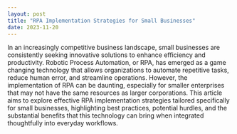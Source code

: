 ```yaml
---
layout: post
title: "RPA Implementation Strategies for Small Businesses"
date: 2023-11-20
---
```


In an increasingly competitive business landscape, small businesses are consistently seeking innovative solutions to enhance efficiency and productivity. Robotic Process Automation, or RPA, has emerged as a game changing technology that allows organizations to automate repetitive tasks, reduce human error, and streamline operations. However, the implementation of RPA can be daunting, especially for smaller enterprises that may not have the same resources as larger corporations. This article aims to explore effective RPA implementation strategies tailored specifically for small businesses, highlighting best practices, potential hurdles, and the substantial benefits that this technology can bring when integrated thoughtfully into everyday workflows.

